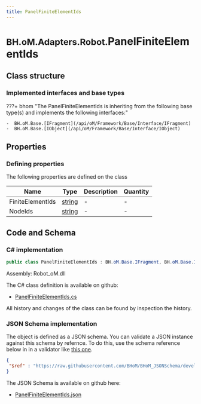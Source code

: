 ```yaml
---
title: PanelFiniteElementIds
---
```


# <small>BH.oM.Adapters.Robot.</small>**PanelFiniteElementIds**



## Class structure

### Implemented interfaces and base types

???+ bhom "The PanelFiniteElementIds is inheriting from the following base type(s) and implements the following interfaces:"

    -  BH.oM.Base.[IFragment](/api/oM/Framework/Base/Interface/IFragment)
    -  BH.oM.Base.[IObject](/api/oM/Framework/Base/Interface/IObject)


## Properties



### Defining properties

The following properties are defined on the class

| Name             | Type             | Description      | Quantity         |
|------------------|------------------|------------------|------------------|
| FiniteElementIds | [string](https://learn.microsoft.com/en-us/dotnet/api/System.String?view=netstandard-2.0) | - | - |
| NodeIds | [string](https://learn.microsoft.com/en-us/dotnet/api/System.String?view=netstandard-2.0) | - | - |


## Code and Schema

### C# implementation

``` C# title="C#"
public class PanelFiniteElementIds : BH.oM.Base.IFragment, BH.oM.Base.IObject
```

Assembly: Robot_oM.dll

The C# class definition is available on github:

- [PanelFiniteElementIds.cs](https://github.com/BHoM/Robot_Toolkit/blob/develop/Robot_oM/Fragments\PanelFiniteElementIds.cs)

All history and changes of the class can be found by inspection the history.
### JSON Schema implementation

The object is defined as a JSON schema. You can validate a JSON instance against this schema by refernce. To do this, use the schema reference below in in a validator like [this one](https://www.jsonschemavalidator.net/).

``` json title="JSON Schema"
{
 "$ref" : "https://raw.githubusercontent.com/BHoM/BHoM_JSONSchema/develop/Robot_oM/PanelFiniteElementIds.json"
}
```

The JSON Schema is available on github here:

- [PanelFiniteElementIds.json](https://github.com/BHoM/BHoM_JSONSchema/blob/develop/Robot_oM/PanelFiniteElementIds.json)
